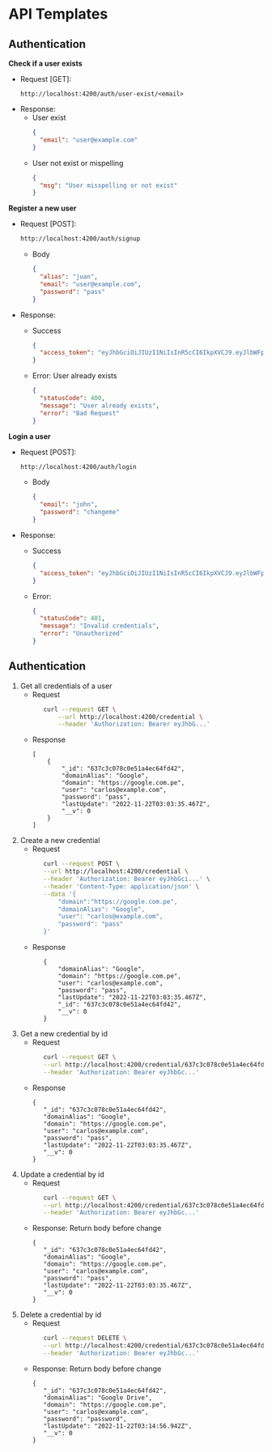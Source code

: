 # API Templates

## Authentication

**Check if a user exists**

- Request [GET]:
  ```
  http://localhost:4200/auth/user-exist/<email>
  ```
- Response:
  - User exist
    ```json
    {
      "email": "user@example.com"
    }
    ```
  - User not exist or mispelling
    ```json
    {
      "msg": "User misspelling or not exist"
    }
    ```

**Register a new user**

- Request [POST]:

  ```bash
  http://localhost:4200/auth/signup
  ```

  - Body
    ```json
    {
      "alias": "juan",
      "email": "user@example.com",
      "password": "pass"
    }
    ```

- Response:
  - Success
    ```json
    {
      "access_token": "eyJhbGciOiJIUzI1NiIsInR5cCI6IkpXVCJ9.eyJlbWFpbCI6InVzZXJAZXhhbXBsZS5jb20iLCJpYXQiOjE2NjkwODEyMzcsImV4cCI6MTY2OTA4NDgzN30.-ky3r9_jLrXUIbG3GsiioVtuZRiYEDonzNFJaSG9WUU"
    }
    ```
  - Error: User already exists
    ```json
    {
      "statusCode": 400,
      "message": "User already exists",
      "error": "Bad Request"
    }
    ```

**Login a user**

- Request [POST]:

  ```bash
  http://localhost:4200/auth/login
  ```

  - Body
    ```json
    {
      "email": "john",
      "password": "changeme"
    }
    ```

- Response:
  - Success
    ```json
    {
      "access_token": "eyJhbGciOiJIUzI1NiIsInR5cCI6IkpXVCJ9.eyJlbWFpbCI6InVzZXJAZXhhbXBsZS5jb20iLCJpYXQiOjE2NjkwODEyMzcsImV4cCI6MTY2OTA4NDgzN30.-ky3r9_jLrXUIbG3GsiioVtuZRiYEDonzNFJaSG9WUU"
    }
    ```
  - Error:
    ```json
    {
      "statusCode": 401,
      "message": "Invalid credentials",
      "error": "Unauthorized"
    }
    ```

## Authentication

1. Get all credentials of a user
   - Request
     ```bash
        curl --request GET \
            --url http://localhost:4200/credential \
            --header 'Authorization: Bearer eyJhbG...'
     ```
   - Response
     ```
     [
         {
             "_id": "637c3c078c0e51a4ec64fd42",
             "domainAlias": "Google",
             "domain": "https://google.com.pe",
             "user": "carlos@example.com",
             "password": "pass",
             "lastUpdate": "2022-11-22T03:03:35.467Z",
             "__v": 0
         }
     ]
     ```
2. Create a new credential
   - Request
     ```bash
        curl --request POST \
        --url http://localhost:4200/credential \
        --header 'Authorization: Bearer eyJhbGci...' \
        --header 'Content-Type: application/json' \
        --data '{
            "domain":"https://google.com.pe",
            "domainAlias": "Google",
            "user": "carlos@example.com",
            "password": "pass"
        }'
     ```
   - Response
     ```
        {
            "domainAlias": "Google",
            "domain": "https://google.com.pe",
            "user": "carlos@example.com",
            "password": "pass",
            "lastUpdate": "2022-11-22T03:03:35.467Z",
            "_id": "637c3c078c0e51a4ec64fd42",
            "__v": 0
        }
     ```
3. Get a new credential by id
   - Request
     ```bash
        curl --request GET \
        --url http://localhost:4200/credential/637c3c078c0e51a4ec64fd42 \
        --header 'Authorization: Bearer eyJhbGc...'
     ```
   - Response
     ```
     {
        "_id": "637c3c078c0e51a4ec64fd42",
        "domainAlias": "Google",
        "domain": "https://google.com.pe",
        "user": "carlos@example.com",
        "password": "pass",
        "lastUpdate": "2022-11-22T03:03:35.467Z",
        "__v": 0
     }
     ```
4. Update a credential by id
   - Request
     ```bash
        curl --request GET \
        --url http://localhost:4200/credential/637c3c078c0e51a4ec64fd42 \
        --header 'Authorization: Bearer eyJhbGc...'
     ```
   - Response: Return body before change
     ```
     {
        "_id": "637c3c078c0e51a4ec64fd42",
        "domainAlias": "Google",
        "domain": "https://google.com.pe",
        "user": "carlos@example.com",
        "password": "pass",
        "lastUpdate": "2022-11-22T03:03:35.467Z",
        "__v": 0
     }
     ```
5. Delete a credential by id
   - Request
     ```bash
        curl --request DELETE \
        --url http://localhost:4200/credential/637c3c078c0e51a4ec64fd42 \
        --header 'Authorization: Bearer eyJhbGc...'
     ```
   - Response: Return body before change
     ```
     {
        "_id": "637c3c078c0e51a4ec64fd42",
        "domainAlias": "Google Drive",
        "domain": "https://google.com.pe",
        "user": "carlos@example.com",
        "password": "password",
        "lastUpdate": "2022-11-22T03:14:56.942Z",
        "__v": 0
     }
     ```
